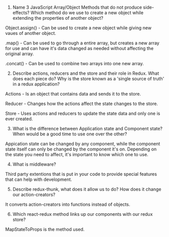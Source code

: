 1. Name 3 JavaScript Array/Object Methods that do not produce side-effects? Which method do we use to create a new object while extending the properties of another object? 

Object.assign() - Can be used to create a new object while giving new vaues of another object.

.map() - Can be used to go through a entire array, but creates a new array for use and can have it's data changed as needed without affecting the original array.

.concat() - Can be used to combine two arrays into one new array.

2. Describe actions, reducers and the store and their role in Redux. What does each piece do? Why is the store known as a 'single source of truth' in a redux application?

Actions - Is an object that contains data and sends it to the store.

Reducer - Changes how the actions affect the state changes to the store.

Store - Uses actions and reducers to update the state data and only one is ever created.

3. What is the difference between Application state and Component state? When would be a good time to use one over the other?

Appication state can be changed by any component, while the component state itself can only be changed by the component it's on. Depending on the state you need to affect, it's important to know which one to use.

4. What is middleware?

Third party extentions that is put in your code to provide special features that can help with development.

5. Describe redux-thunk, what does it allow us to do? How does it change our action-creators?

It converts action-creators into functions instead of objects. 

6. Which react-redux method links up our components with our redux store?

MapStateToProps is the method used.